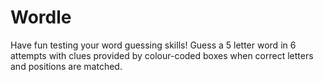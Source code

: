 # Wordle

Have fun testing your word guessing skills! Guess a 5 letter word in 6 attempts with clues provided by colour-coded boxes when correct letters and positions are matched.
